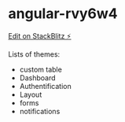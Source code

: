 # angular-rvy6w4

[Edit on StackBlitz ⚡️](https://stackblitz.com/edit/angular-rvy6w4)

Lists of themes:

- custom table
- Dashboard
- Authentification
- Layout
- forms
- notifications
